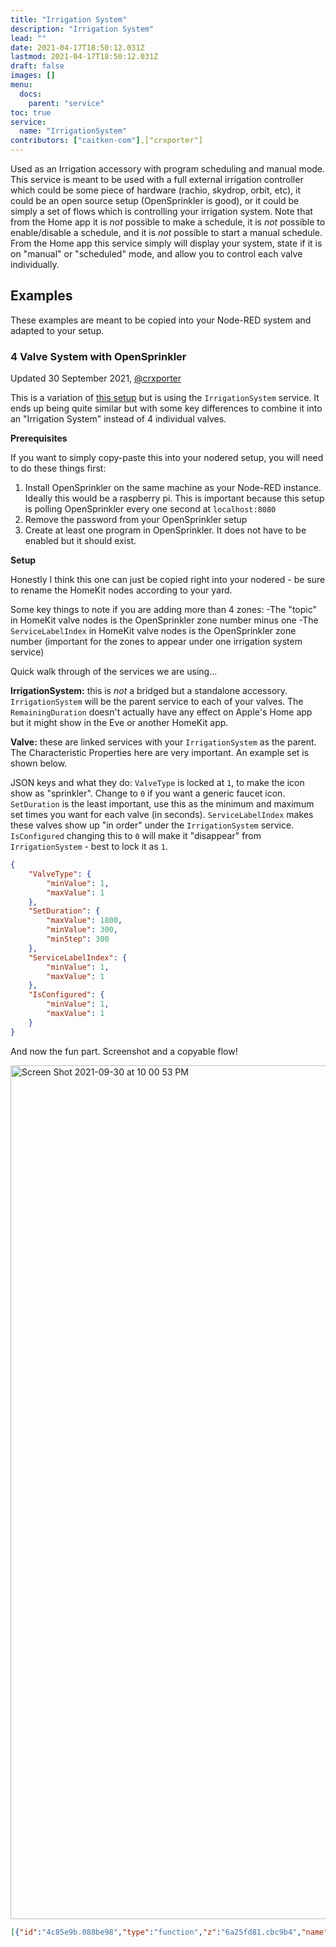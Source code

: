 ```yaml
---
title: "Irrigation System"
description: "Irrigation System"
lead: ""
date: 2021-04-17T18:50:12.031Z
lastmod: 2021-04-17T18:50:12.031Z
draft: false
images: []
menu:
  docs:
    parent: "service"
toc: true
service:
  name: "IrrigationSystem"
contributors: ["caitken-com"],["crxporter"]
---
```


Used as an Irrigation accessory with program scheduling and manual mode. This service is meant to be used with a full external irrigation controller which could be some piece of hardware (rachio, skydrop, orbit, etc), it could be an open source setup (OpenSprinkler is good), or it could be simply a set of flows which is controlling your irrigation system. Note that from the Home app it is *not* possible to make a schedule, it is *not* possible to enable/disable a schedule, and it is *not* possible to start a manual schedule. From the Home app this service simply will display your system, state if it is on "manual" or "scheduled" mode, and allow you to control each valve individually.

## Examples

These examples are meant to be copied into your Node-RED system and adapted to your setup.

### 4 Valve System with OpenSprinkler

Updated 30 September 2021, [@crxporter](https://github.com/crxporter)

This is a variation of [this setup](https://nrchkb.github.io/wiki/service/valve/#4-zone-sprinkler-connected-to-opensprinkler) but is using the `IrrigationSystem` service. It ends up being quite similar but with some key differences to combine it into an "Irrigation System" instead of 4 individual valves.

**Prerequisites**

If you want to simply copy-paste this into your nodered setup, you will need to do these things first:
1. Install OpenSprinkler on the same machine as your Node-RED instance. Ideally this would be a raspberry pi. This is important because this setup is polling OpenSprinkler every one second at `localhost:8080`
2. Remove the password from your OpenSprinkler setup
3. Create at least one program in OpenSprinkler. It does not have to be enabled but it should exist.

**Setup**

Honestly I think this one can just be copied right into your nodered - be sure to rename the HomeKit nodes according to your yard.

Some key things to note if you are adding more than 4 zones:
-The "topic" in HomeKit valve nodes is the OpenSprinkler zone number minus one
-The `ServiceLabelIndex` in HomeKit valve nodes is the OpenSprinkler zone number (important for the zones to appear under one irrigation system service)

Quick walk through of the services we are using...

**IrrigationSystem:** this is *not* a bridged but a standalone accessory. `IrrigationSystem` will be the parent service to each of your valves. The `RemainingDuration` doesn't actually have any effect on Apple's Home app but it might show in the Eve or another HomeKit app.

**Valve:** these are linked services with your `IrrigationSystem` as the parent. The Characteristic Properties here are very important. An example set is shown below.

JSON keys and what they do:
`ValveType` is locked at `1`, to make the icon show as "sprinkler". Change to `0` if you want a generic faucet icon.
`SetDuration` is the least important, use this as the minimum and maximum set times you want for each valve (in seconds).
`ServiceLabelIndex` makes these valves show up "in order" under the `IrrigationSystem` service.
`IsConfigured` changing this to `0` will make it "disappear" from `IrrigationSystem` - best to lock it as `1`.

```json
{
    "ValveType": {
        "minValue": 1,
        "maxValue": 1
    },
    "SetDuration": {
        "maxValue": 1800,
        "minValue": 300,
        "minStep": 300
    },
    "ServiceLabelIndex": {
        "minValue": 1,
        "maxValue": 1
    },
    "IsConfigured": {
        "minValue": 1,
        "maxValue": 1
    }
}
```

And now the fun part. Screenshot and a copyable flow!

<img width="1366" alt="Screen Shot 2021-09-30 at 10 00 53 PM" src="https://user-images.githubusercontent.com/38265886/135558814-1efd1d74-9d90-4b3b-a850-088aa89b9dae.png">

```json
[{"id":"4c85e9b.088be98","type":"function","z":"6a25fd81.cbc9b4","name":"To OS","func":"// Zone = zone number - 1, based on incoming topic\nlet Zone = parseInt(msg.topic, 10);\n\n// Pull duration\nlet duration = flow.get(\"duration\");\n\n// Handle set duration messages\nif (msg.payload.SetDuration !== undefined) {\n    duration[Zone] = msg.payload.SetDuration;\n}\n\nflow.set(\"duration\", duration);\n\n// If the message is from home app, send command to opensprinkler\nif ('hap' in msg && 'session' in msg.hap && 'Active' in msg.payload) {\n    let ip = \"http://localhost:8080/\";\n    let cmd = \"cm?sid=\" + Zone + \"&en=\" + msg.payload.Active + \"&t=\" + duration[Zone];\n    return {\"url\": ip + cmd};\n}\n\nreturn;","outputs":1,"noerr":0,"initialize":"var duration = {\n    0: 300,\n    1: 300,\n    2: 300,\n    3: 300\n};\n\nflow.set('duration',duration);\n","finalize":"","libs":[],"x":950,"y":180,"wires":[["a97a4094.0fbb98","884b8f0a.678038"]]},{"id":"a97a4094.0fbb98","type":"delay","z":"6a25fd81.cbc9b4","name":"2 s","pauseType":"rate","timeout":"5","timeoutUnits":"seconds","rate":"1","nbRateUnits":"2","rateUnits":"second","randomFirst":"1","randomLast":"5","randomUnits":"seconds","drop":false,"allowrate":false,"x":1090,"y":180,"wires":[["802c6c2.f1ecb1"]]},{"id":"b085967b.cf31c","type":"inject","z":"6a25fd81.cbc9b4","name":"Run Time","props":[{"p":"payload"},{"p":"topic","vt":"str"}],"repeat":"","crontab":"00 22 * * *","once":false,"onceDelay":"10","topic":"RunTime","payload":"600","payloadType":"num","x":390,"y":180,"wires":[["fd2df8e7.ad69a8"]]},{"id":"f648d112.690e58","type":"http request","z":"6a25fd81.cbc9b4","name":"Get","method":"GET","ret":"obj","paytoqs":"ignore","url":"http://localhost:8080/ja","tls":"","persist":false,"proxy":"","authType":"","x":410,"y":120,"wires":[["fd2df8e7.ad69a8"]]},{"id":"802c6c2.f1ecb1","type":"http request","z":"6a25fd81.cbc9b4","name":"Command","method":"GET","ret":"obj","paytoqs":"ignore","url":"","tls":"","persist":false,"proxy":"","authType":"","x":1270,"y":180,"wires":[[]]},{"id":"7b42735d.fcc23c","type":"inject","z":"6a25fd81.cbc9b4","name":"Fast poll","props":[{"p":"payload"},{"p":"topic","vt":"str"}],"repeat":"2","crontab":"","once":true,"onceDelay":"10","topic":"","payloadType":"date","x":100,"y":120,"wires":[["478ff1f6.4875a8"]]},{"id":"fd2df8e7.ad69a8","type":"function","z":"6a25fd81.cbc9b4","name":"To HK","func":"// How many zones do you have?\nconst zoneCount = 4\n\nlet out = [];\n\n// Setup message is topic \"RunTime\" to set default duration\nif (msg.topic === \"RunTime\") {\n    for (i = 0; i < zoneCount; i++) {\n        out.push({\n            \"payload\": {\n                \"SetDuration\": msg.payload\n            },\n            \"topic\": String(i)\n        })\n    }\n    return [out];\n}\n\n// Irrigation system message (topic = 255)\nlet system = [{\n    \"payload\": {\n        \"ProgramMode\": msg.payload.programs.pd[0][0] % 2,\n    },\n    \"topic\": \"255\"\n},{\n    \"payload\": {\n        \"Active\": msg.payload.programs.pd[0][0] % 2,\n    },\n    \"topic\": \"255\"\n},{\n    \"payload\": {\n        \"InUse\": 0\n    },\n    \"topic\": \"255\"\n}]\n\n// Push messages for each zone to output array\nfor (i = 0; i < zoneCount; i++) {\n    // Active: program \"0\" if not set to run during current program, positive otherwise\n    out.push({\n        \"payload\": {\n            \"Active\": Math.min(1, msg.payload.settings.ps[i][0]),\n        },\n        \"topic\": String(i)\n    })\n    // InUse: whether it is actually watering\n    out.push({\n        \"payload\": {\n            \"InUse\": msg.payload.status.sn[i],\n        },\n        \"topic\": String(i)\n    })\n    // Remaining duration: seconds left for each zone\n    out.push({\n        \"payload\": {\n            \"RemainingDuration\": msg.payload.settings.ps[i][1]\n        },\n        \"topic\": String(i)\n    })\n    // Set system message if any zone is running\n    if (msg.payload.settings.ps[i][0]) {\n        system[1].payload.Active = 1;\n    }\n    if (msg.payload.status.sn[i]) {\n        system[2].payload.inUse = 1;\n    }\n}\n\n// Push system message to output array\nout.push(system[0]);\nout.push(system[1]);\nout.push(system[2]);\n\nreturn [out];","outputs":1,"noerr":0,"initialize":"","finalize":"","libs":[],"x":550,"y":120,"wires":[["9b024f37d5a46c26","53dc07778914aaaa","010463c37182bb4a","aafeaeb86331ff8a","4329ab5531d5c825"]]},{"id":"884b8f0a.678038","type":"trigger","z":"6a25fd81.cbc9b4","name":"2.25 s","op1":"true","op2":"false","op1type":"bool","op2type":"bool","duration":"2250","extend":true,"overrideDelay":false,"units":"ms","reset":"","bytopic":"all","topic":"topic","outputs":1,"x":1090,"y":240,"wires":[["4176d7a4.282ab8"]]},{"id":"4176d7a4.282ab8","type":"change","z":"6a25fd81.cbc9b4","name":"Change","rules":[{"t":"set","p":"changing","pt":"flow","to":"payload","tot":"msg"}],"action":"","property":"","from":"","to":"","reg":false,"x":1260,"y":240,"wires":[[]]},{"id":"6d615e5d.e4045","type":"comment","z":"6a25fd81.cbc9b4","name":"Ignore changes","info":"This causes to ignore any changes for 2.25 seconds after Home has sent a command. This will limit the instances when Home sends a command then the sprinkler resets to \"off\" before going to \"running\".","x":1120,"y":300,"wires":[]},{"id":"e62ae78e.e89ca8","type":"comment","z":"6a25fd81.cbc9b4","name":"Rate limit","info":"Prevent too many commands at once","x":1100,"y":140,"wires":[]},{"id":"478ff1f6.4875a8","type":"function","z":"6a25fd81.cbc9b4","name":"Changing","func":"const changing = flow.get('changing') || false;\n\n// Early exit if:\n// changing\nif (changing) {\n    return;\n}\n\nreturn msg;","outputs":1,"noerr":0,"initialize":"","finalize":"","libs":[],"x":260,"y":120,"wires":[["f648d112.690e58"]]},{"id":"4329ab5531d5c825","type":"homekit-service","z":"6a25fd81.cbc9b4","isParent":true,"hostType":"1","bridge":"","accessoryId":"e6ec3f524627efd4","parentService":"","name":"Irrigation","serviceName":"IrrigationSystem","topic":"255","filter":true,"manufacturer":"NRCHKB","model":"1.3.5","serialNo":"Default Serial Number","firmwareRev":"1.3.5","hardwareRev":"1.3.5","softwareRev":"1.3.5","cameraConfigVideoProcessor":"ffmpeg","cameraConfigSource":"","cameraConfigStillImageSource":"","cameraConfigMaxStreams":2,"cameraConfigMaxWidth":1280,"cameraConfigMaxHeight":720,"cameraConfigMaxFPS":10,"cameraConfigMaxBitrate":300,"cameraConfigVideoCodec":"libx264","cameraConfigAudioCodec":"libfdk_aac","cameraConfigAudio":false,"cameraConfigPacketSize":1316,"cameraConfigVerticalFlip":false,"cameraConfigHorizontalFlip":false,"cameraConfigMapVideo":"0:0","cameraConfigMapAudio":"0:1","cameraConfigVideoFilter":"scale=1280:720","cameraConfigAdditionalCommandLine":"-tune zerolatency","cameraConfigDebug":false,"cameraConfigSnapshotOutput":"disabled","cameraConfigInterfaceName":"","characteristicProperties":"{\"RemainingDuration\":{\"maxValue\":7200}}","waitForSetupMsg":false,"outputs":2,"x":740,"y":120,"wires":[[],[]]},{"id":"9b024f37d5a46c26","type":"homekit-service","z":"6a25fd81.cbc9b4","isParent":false,"hostType":"1","bridge":"","accessoryId":"","parentService":"4329ab5531d5c825","name":"Butterfly Garden","serviceName":"Valve","topic":"0","filter":true,"manufacturer":"NRCHKB","model":"1.3.5","serialNo":"Default Serial Number","firmwareRev":"1.3.5","hardwareRev":"1.3.5","softwareRev":"1.3.5","cameraConfigVideoProcessor":"ffmpeg","cameraConfigSource":"","cameraConfigStillImageSource":"","cameraConfigMaxStreams":2,"cameraConfigMaxWidth":1280,"cameraConfigMaxHeight":720,"cameraConfigMaxFPS":10,"cameraConfigMaxBitrate":300,"cameraConfigVideoCodec":"libx264","cameraConfigAudioCodec":"libfdk_aac","cameraConfigAudio":false,"cameraConfigPacketSize":1316,"cameraConfigVerticalFlip":false,"cameraConfigHorizontalFlip":false,"cameraConfigMapVideo":"0:0","cameraConfigMapAudio":"0:1","cameraConfigVideoFilter":"scale=1280:720","cameraConfigAdditionalCommandLine":"-tune zerolatency","cameraConfigDebug":false,"cameraConfigSnapshotOutput":"disabled","cameraConfigInterfaceName":"","characteristicProperties":"{\"ValveType\":{\"minValue\":1,\"maxValue\":1},\"SetDuration\":{\"maxValue\":1800,\"minValue\":300,\"minStep\":300},\"ServiceLabelIndex\":{\"minValue\":1,\"maxValue\":1},\"IsConfigured\":{\"minValue\":1,\"maxValue\":1}}","waitForSetupMsg":false,"outputs":2,"x":760,"y":180,"wires":[["4c85e9b.088be98"],[]]},{"id":"53dc07778914aaaa","type":"homekit-service","z":"6a25fd81.cbc9b4","isParent":false,"hostType":"1","bridge":"","accessoryId":"","parentService":"4329ab5531d5c825","name":"Driveway","serviceName":"Valve","topic":"1","filter":true,"manufacturer":"NRCHKB","model":"1.3.5","serialNo":"Default Serial Number","firmwareRev":"1.3.5","hardwareRev":"1.3.5","softwareRev":"1.3.5","cameraConfigVideoProcessor":"ffmpeg","cameraConfigSource":"","cameraConfigStillImageSource":"","cameraConfigMaxStreams":2,"cameraConfigMaxWidth":1280,"cameraConfigMaxHeight":720,"cameraConfigMaxFPS":10,"cameraConfigMaxBitrate":300,"cameraConfigVideoCodec":"libx264","cameraConfigAudioCodec":"libfdk_aac","cameraConfigAudio":false,"cameraConfigPacketSize":1316,"cameraConfigVerticalFlip":false,"cameraConfigHorizontalFlip":false,"cameraConfigMapVideo":"0:0","cameraConfigMapAudio":"0:1","cameraConfigVideoFilter":"scale=1280:720","cameraConfigAdditionalCommandLine":"-tune zerolatency","cameraConfigDebug":false,"cameraConfigSnapshotOutput":"disabled","cameraConfigInterfaceName":"","characteristicProperties":"{\"ValveType\":{\"minValue\":1,\"maxValue\":1},\"SetDuration\":{\"maxValue\":1800,\"minValue\":300,\"minStep\":300},\"ServiceLabelIndex\":{\"minValue\":2,\"maxValue\":2},\"IsConfigured\":{\"minValue\":1,\"maxValue\":1}}","waitForSetupMsg":false,"outputs":2,"x":740,"y":240,"wires":[["4c85e9b.088be98"],[]]},{"id":"010463c37182bb4a","type":"homekit-service","z":"6a25fd81.cbc9b4","isParent":false,"hostType":"1","bridge":"","accessoryId":"","parentService":"4329ab5531d5c825","name":"Front Yard","serviceName":"Valve","topic":"2","filter":true,"manufacturer":"NRCHKB","model":"1.3.5","serialNo":"Default Serial Number","firmwareRev":"1.3.5","hardwareRev":"1.3.5","softwareRev":"1.3.5","cameraConfigVideoProcessor":"ffmpeg","cameraConfigSource":"","cameraConfigStillImageSource":"","cameraConfigMaxStreams":2,"cameraConfigMaxWidth":1280,"cameraConfigMaxHeight":720,"cameraConfigMaxFPS":10,"cameraConfigMaxBitrate":300,"cameraConfigVideoCodec":"libx264","cameraConfigAudioCodec":"libfdk_aac","cameraConfigAudio":false,"cameraConfigPacketSize":1316,"cameraConfigVerticalFlip":false,"cameraConfigHorizontalFlip":false,"cameraConfigMapVideo":"0:0","cameraConfigMapAudio":"0:1","cameraConfigVideoFilter":"scale=1280:720","cameraConfigAdditionalCommandLine":"-tune zerolatency","cameraConfigDebug":false,"cameraConfigSnapshotOutput":"disabled","cameraConfigInterfaceName":"","characteristicProperties":"{\"ValveType\":{\"minValue\":1,\"maxValue\":1},\"SetDuration\":{\"maxValue\":1800,\"minValue\":300,\"minStep\":300},\"ServiceLabelIndex\":{\"minValue\":3,\"maxValue\":3},\"IsConfigured\":{\"minValue\":1,\"maxValue\":1}}","waitForSetupMsg":false,"outputs":2,"x":750,"y":300,"wires":[["4c85e9b.088be98"],[]]},{"id":"aafeaeb86331ff8a","type":"homekit-service","z":"6a25fd81.cbc9b4","isParent":false,"hostType":"1","bridge":"","accessoryId":"","parentService":"4329ab5531d5c825","name":"Back Yard","serviceName":"Valve","topic":"3","filter":true,"manufacturer":"NRCHKB","model":"1.3.5","serialNo":"Default Serial Number","firmwareRev":"1.3.5","hardwareRev":"1.3.5","softwareRev":"1.3.5","cameraConfigVideoProcessor":"ffmpeg","cameraConfigSource":"","cameraConfigStillImageSource":"","cameraConfigMaxStreams":2,"cameraConfigMaxWidth":1280,"cameraConfigMaxHeight":720,"cameraConfigMaxFPS":10,"cameraConfigMaxBitrate":300,"cameraConfigVideoCodec":"libx264","cameraConfigAudioCodec":"libfdk_aac","cameraConfigAudio":false,"cameraConfigPacketSize":1316,"cameraConfigVerticalFlip":false,"cameraConfigHorizontalFlip":false,"cameraConfigMapVideo":"0:0","cameraConfigMapAudio":"0:1","cameraConfigVideoFilter":"scale=1280:720","cameraConfigAdditionalCommandLine":"-tune zerolatency","cameraConfigDebug":false,"cameraConfigSnapshotOutput":"disabled","cameraConfigInterfaceName":"","characteristicProperties":"{\"ValveType\":{\"minValue\":1,\"maxValue\":1},\"SetDuration\":{\"maxValue\":1800,\"minValue\":300,\"minStep\":300},\"ServiceLabelIndex\":{\"minValue\":4,\"maxValue\":4},\"IsConfigured\":{\"minValue\":1,\"maxValue\":1}}","waitForSetupMsg":false,"outputs":2,"x":750,"y":360,"wires":[["4c85e9b.088be98"],[]]},{"id":"217d19c9e183e4e4","type":"comment","z":"6a25fd81.cbc9b4","name":"1-second polling","info":"","x":120,"y":60,"wires":[]},{"id":"e6ec3f524627efd4","type":"homekit-standalone","accessoryCategory":"28","bridgeName":"My Toys","hostType":1,"pinCode":"619-84-592","port":"","allowInsecureRequest":false,"manufacturer":"NRCHKB","model":"0.140.10","serialNo":"Default Serial Number","firmwareRev":"0.140.10","hardwareRev":"0.140.10","softwareRev":"0.140.10","customMdnsConfig":true,"mdnsMulticast":true,"mdnsInterface":"","mdnsPort":"","mdnsIp":"","mdnsTtl":"","mdnsLoopback":true,"mdnsReuseAddr":true,"allowMessagePassthrough":true}]
```
